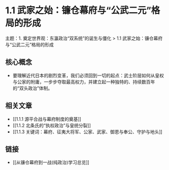 # 1.1 武家之始：镰仓幕府与“公武二元”格局的形成

主题：1. 奠定世界观：东瀛政治“双系统”的诞生与僵化 > 1.1 武家之始：镰仓幕府与“公武二元”格局的形成

## 核心概念

- 要理解近代日本的剧烈变革，我们必须回到一切的起点：武士阶层如何从皇权与公家的附庸，一步步夺取最高权力，并建立起一种独特的、持续数百年的“双头政治”体制。

## 相关文章

- [[1.1.1 源平合战与幕府制度的奠基]]
- [[1.1.2 北条氏的“执权政治”与皇统分裂]]
- [[1.1.3 关键词：幕府、征夷大将军、公家、武家、御恩与奉公、守护与地头]]

## 链接

- [[从镰仓幕府到一战(纯政治)学习总览]]
